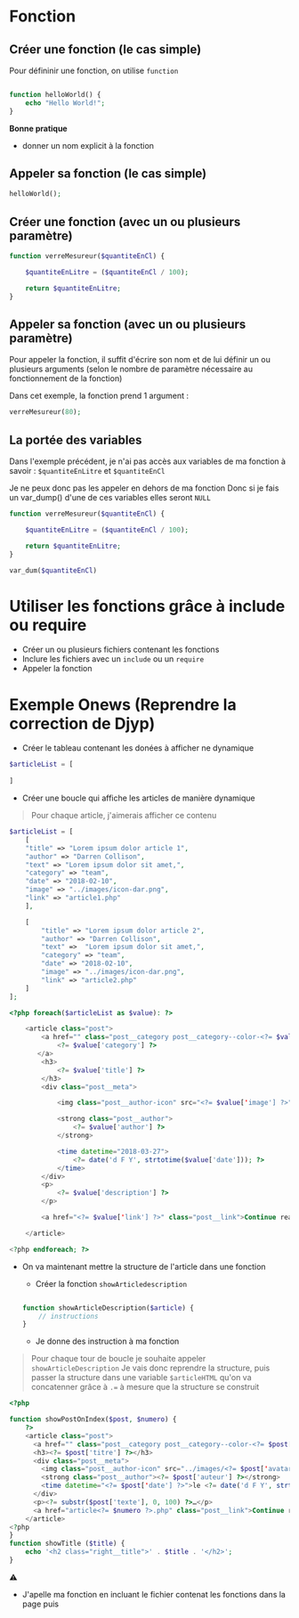 # Fonction

## Créer une fonction (le cas simple)

Pour défininir une fonction, on utilise `function`
```php

function helloWorld() {
    echo "Hello World!";
}
```
**Bonne pratique**
- donner un nom explicit à la fonction

## Appeler sa fonction (le cas simple)

```php
helloWorld();
```

## Créer une fonction (avec un ou plusieurs paramètre)

```php
function verreMesureur($quantiteEnCl) {

    $quantiteEnLitre = ($quantiteEnCl / 100);

    return $quantiteEnLitre;
}

```

## Appeler sa fonction (avec un ou plusieurs paramètre)

Pour appeler la fonction, il suffit d'écrire son nom et de lui définir un ou plusieurs arguments (selon le nombre de paramètre nécessaire au fonctionnement de la fonction)

Dans cet exemple, la fonction prend 1 argument :
```php
verreMesureur(80);
```

## La portée des variables

Dans l'exemple précédent, je n'ai pas accès aux variables de ma fonction à savoir : `$quantiteEnLitre` et `$quantiteEnCl`

Je ne peux donc pas les appeler en dehors de ma fonction
Donc si je fais un var_dump() d'une de ces variables elles seront `NULL`
```php
function verreMesureur($quantiteEnCl) {

    $quantiteEnLitre = ($quantiteEnCl / 100);

    return $quantiteEnLitre;
}

var_dum($quantiteEnCl)
```

# Utiliser les fonctions grâce à include ou require

- Créer un ou plusieurs fichiers contenant les fonctions
- Inclure les fichiers avec un `include` ou un `require`
- Appeler la fonction


# Exemple Onews (Reprendre la correction de Djyp)

- Créer le tableau contenant les donées à afficher ne dynamique
```php
$articleList = [
    
]
```
- Créer une boucle qui affiche les articles de manière dynamique

> Pour chaque article, j'aimerais afficher ce contenu

```php
$articleList = [
    [
    "title" => "Lorem ipsum dolor article 1",
    "author" => "Darren Collison",
    "text" => "Lorem ipsum dolor sit amet,",
    "category" => "team",
    "date" => "2018-02-10",
    "image" => "../images/icon-dar.png",
    "link" => "article1.php"
    ],

    [
        "title" => "Lorem ipsum dolor article 2",
        "author" => "Darren Collison",
        "text" =>  "Lorem ipsum dolor sit amet,",
        "category" => "team",
        "date" => "2018-02-10",
        "image" => "../images/icon-dar.png",
        "link" => "article2.php"
    ]
];
```


```php
<?php foreach($articleList as $value): ?>

    <article class="post">
        <a href="" class="post__category post__category--color-<?= $value['category'] ?>">
            <?= $value['category'] ?>
       </a>
        <h3>
            <?= $value['title'] ?>
        </h3>
        <div class="post__meta">

            <img class="post__author-icon" src="<?= $value['image'] ?>" alt="">

            <strong class="post__author">
                <?= $value['author'] ?>
            </strong>

            <time datetime="2018-03-27">
                <?= date('d F Y', strtotime($value['date'])); ?>
            </time>
        </div>
        <p>
            <?= $value['description'] ?>
        </p>

        <a href="<?= $value['link'] ?>" class="post__link">Continue reading</a>

    </article>

<?php endforeach; ?>
```

- On va maintenant mettre la structure de l'article dans une fonction

    - Créer la fonction `showArticledescription`
    ```php

    function showArticleDescription($article) {
        // instructions
    }
    ```
    - Je donne des instruction à ma fonction

> Pour chaque tour de boucle je souhaite appeler `showArticleDescription`
Je vais donc reprendre la structure, puis passer la structure dans une variable `$articleHTML` qu'on va concatenner grâce à `.=` à mesure que la structure se construit

```php
<?php

function showPostOnIndex($post, $numero) {
    ?>
    <article class="post">
      <a href="" class="post__category post__category--color-<?= $post['categorie'] ?>"><?= $post['categorie'] ?></a>
      <h3><?= $post['titre'] ?></h3>
      <div class="post__meta">
        <img class="post__author-icon" src="../images/<?= $post['avatar'] ?>" alt="">
        <strong class="post__author"><?= $post['auteur'] ?></strong>
        <time datetime="<?= $post['date'] ?>">le <?= date('d F Y', strtotime($post['date'])) ?></time>
      </div>
      <p><?= substr($post['texte'], 0, 100) ?>…</p>
      <a href="article<?= $numero ?>.php" class="post__link">Continue reading</a>
    </article>
<?php
}
function showTitle ($title) {
    echo '<h2 class="right__title">' . $title . '</h2>';
}

```
:warning: 

- J'apelle ma fonction en incluant le fichier contenat les fonctions dans la page puis 